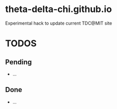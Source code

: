 # theta-delta-chi.github.io
Experimental hack to update current TDC@MIT site

# TODOS

## Pending
* ...

## Done
* ...